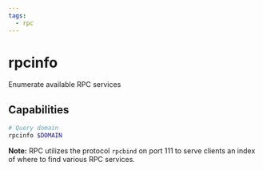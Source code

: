 ```yaml
---
tags:
  - rpc
---
```

# rpcinfo

Enumerate available RPC services

## Capabilities

```bash
# Query domain
rpcinfo $DOMAIN
```

**Note:** RPC utilizes the protocol `rpcbind` on port 111 to serve clients an index of where to find various RPC services.
